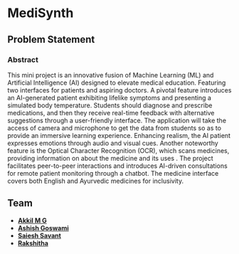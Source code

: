 # MediSynth

## Problem Statement

### Abstract

This  mini  project  is  an  innovative  fusion  of  Machine  Learning  (ML)  and  Artificial  Intelligence (AI)  designed  to  elevate  medical  education.  Featuring  two  interfaces  for  patients  and  aspiring doctors.  A  pivotal  feature  introduces  an  AI-generated  patient  exhibiting  lifelike  symptoms  and presenting a simulated body temperature. Students should diagnose and prescribe medications, and then they receive real-time feedback with alternative suggestions through a user-friendly interface. 
The application will take the access of camera and microphone to get the data from students so as to provide an immersive learning experience. Enhancing realism, the AI patient expresses  emotions  through  audio  and  visual  cues.  Another  noteworthy  feature  is  the  Optical Character  Recognition  (OCR),  which  scans  medicines,  providing  information  on  about  the medicine and its uses . The project facilitates peer-to-peer interactions and introduces AI-driven consultations for remote patient monitoring through a chatbot. The medicine interface covers both English and Ayurvedic medicines for inclusivity. 

## Team

- **[Akkil M G](https://github.com/AkkilMG)**
- **[Ashish Goswami](https://github.com/Ashish6298)**
- **[Saiesh Savant](https://github.com/SaieshSavant)**
- **[Rakshitha](https://github.com/Rakshitha037)**